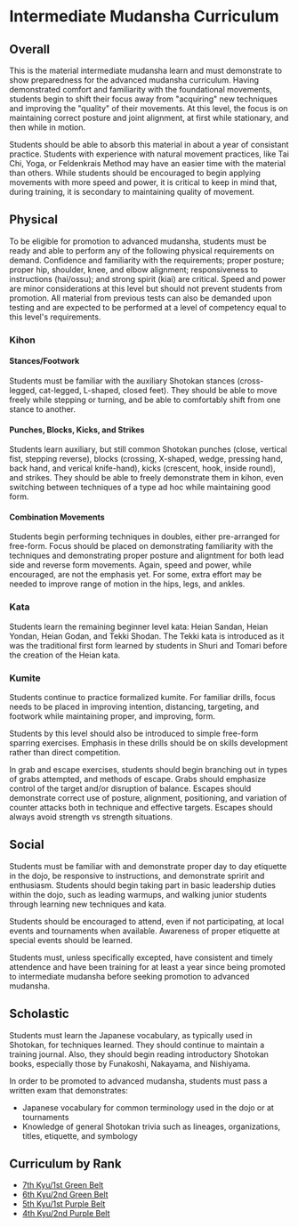# Intermediate Mudansha Curriculum

## Overall

This is the material intermediate mudansha learn and must demonstrate to show preparedness for the advanced mudansha
curriculum. Having demonstrated comfort and familiarity with the foundational movements, students begin to shift their
focus away from "acquiring" new techniques and improving the "quality" of their movements. At this level, the focus is
on maintaining correct posture and joint alignment, at first while stationary, and then while in motion.

Students should be able to absorb this material in about a year of consistant practice. Students with experience with
natural movement practices, like Tai Chi, Yoga, or Feldenkrais Method may have an easier time with the material than
others. While students should be encouraged to begin applying movements with more speed and power, it is critical to
keep in mind that, during training, it is secondary to maintaining quality of movement.

## Physical

To be eligible for promotion to advanced mudansha, students must be ready and able to perform any of the following
physical requirements on demand. Confidence and familiarity with the requirements; proper posture; proper hip,
shoulder, knee, and elbow alignment; responsiveness to instructions (hai/ossu); and strong spirit (kiai) are critical.
Speed and power are minor considerations at this level but should not prevent students from promotion. All material
from previous tests can also be demanded upon testing and are expected to be performed at a level of competency equal
to this level's requirements.

### Kihon

#### Stances/Footwork

Students must be familiar with the auxiliary Shotokan stances (cross-legged, cat-legged, L-shaped, closed feet). They
should be able to move freely while stepping or turning, and be able to comfortably shift from one stance to another.

#### Punches, Blocks, Kicks, and Strikes

Students learn auxiliary, but still common Shotokan punches (close, vertical fist, stepping reverse), blocks (crossing,
X-shaped, wedge, pressing hand, back hand, and verical knife-hand), kicks (crescent, hook, inside round), and strikes.
They should be able to freely demonstrate them in kihon, even switching between techniques of a type ad hoc while
maintaining good form.

#### Combination Movements

Students begin performing techniques in doubles, either pre-arranged for free-form. Focus should be placed on
demonstrating familiarity with the techniques and demonstrating proper posture and aligntment for both lead side and
reverse form movements. Again, speed and power, while encouraged, are not the emphasis yet. For some, extra effort may
be needed to improve range of motion in the hips, legs, and ankles.

### Kata

Students learn the remaining beginner level kata: Heian Sandan, Heian Yondan, Heian Godan, and Tekki Shodan. The Tekki
kata is introduced as it was the traditional first form learned by students in Shuri and Tomari before the creation of
the Heian kata.

### Kumite

Students continue to practice formalized kumite. For familiar drills, focus needs to be placed in improving intention,
distancing, targeting, and footwork while maintaining proper, and improving, form.

Students by this level should also be introduced to simple free-form sparring exercises. Emphasis in these drills
should be on skills development rather than direct competition.

In grab and escape exercises, students should begin branching out in types of grabs attempted, and methods of escape.
Grabs should emphasize control of the target and/or disruption of balance. Escapes should demonstrate correct use of
posture, alignment, positioning, and variation of counter attacks both in technique and effective targets. Escapes
should always avoid strength vs strength situations.

## Social

Students must be familiar with and demonstrate proper day to day etiquette in the dojo, be responsive to instructions,
and demonstrate spririt and enthusiasm. Students should begin taking part in basic leadership duties within the dojo,
such as leading warmups, and walking junior students through learning new techniques and kata.

Students should be encouraged to attend, even if not participating, at local events and tournaments when available.
Awareness of proper etiquette at special events should be learned.

Students must, unless specifically excepted, have consistent and timely attendence and have been training for at least
a year since being promoted to intermediate mudansha before seeking promotion to advanced mudansha.

## Scholastic

Students must learn the Japanese vocabulary, as typically used in Shotokan, for techniques learned. They should
continue to maintain a training journal. Also, they should begin reading introductory Shotokan books, especially those
by Funakoshi, Nakayama, and Nishiyama.

In order to be promoted to advanced mudansha, students must pass a written exam that demonstrates:

* Japanese vocabulary for common terminology used in the dojo or at tournaments
* Knowledge of general Shotokan trivia such as lineages, organizations, titles, etiquette, and symbology

## Curriculum by Rank

* [7th Kyu/1st Green Belt](kyu7.md)
* [6th Kyu/2nd Green Belt](kyu6.md)
* [5th Kyu/1st Purple Belt](kyu5.md)
* [4th Kyu/2nd Purple Belt](kyu4.md)
